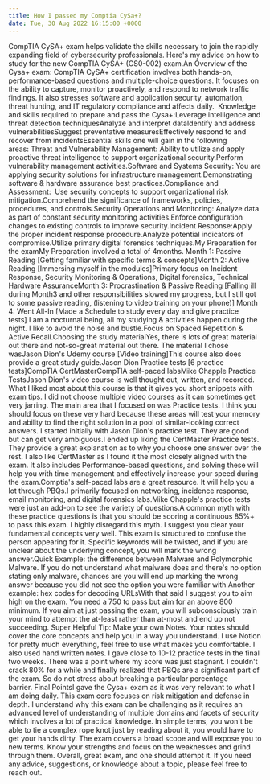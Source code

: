 ```yaml
---
title: How I passed my Comptia CySa+?
date: Tue, 30 Aug 2022 16:15:00 +0000
---
```

CompTIA CySA+ exam helps validate the skills necessary to join the rapidly expanding field of cybersecurity professionals. Here's my advice on how to study for the new CompTIA CySA+ (CS0-002) exam.An Overview of the Cysa+ exam: CompTIA CySA+ certification involves both hands-on, performance-based questions and multiple-choice questions. It focuses on the ability to capture, monitor proactively, and respond to network traffic findings. It also stresses software and application security, automation, threat hunting, and IT regulatory compliance and affects daily.  Knowledge and skills required to prepare and pass the Cysa+:Leverage intelligence and threat detection techniquesAnalyze and interpret dataIdentify and address vulnerabilitiesSuggest preventative measuresEffectively respond to and recover from incidentsEssential skills one will gain in the following areas: Threat and Vulnerability Management: Ability to utilize and apply proactive threat intelligence to support organizational security.Perform vulnerability management activities.Software and Systems Security: You are applying security solutions for infrastructure management.Demonstrating software & hardware assurance best practices.Compliance and Assessment:  Use security concepts to support organizational risk mitigation.Comprehend the significance of frameworks, policies, procedures, and controls.Security Operations and Monitoring: Analyze data as part of constant security monitoring activities.Enforce configuration changes to existing controls to improve security.Incident Response:Apply the proper incident response procedure.Analyze potential indicators of compromise.Utilize primary digital forensics techniques.My Preparation for the examMy Preparation involved a total of 4months. Month 1: Passive Reading [Getting familiar with specific terms & concepts]Month 2: Active Reading [Immersing myself in the modules]Primary focus on Incident Response, Security Monitoring & Operations, Digital forensics, Technical Hardware AssuranceMonth 3: Procrastination & Passive Reading [Falling ill during Month3 and other responsibilities slowed my progress, but I still got to some passive reading, (listening to video training on your phone)] Month 4: Went All-In [Made a Schedule to study every day and give practice tests] I am a nocturnal being, all my studying & activities happen during the night. I like to avoid the noise and bustle.Focus on Spaced Repetition & Active Recall.Choosing the study materialYes, there is lots of great material out there and not-so-great material out there. The material I chose wasJason Dion's Udemy course [Video training]This course also does provide a great study guide.Jason Dion Practice tests [6 practice tests]CompTIA CertMasterCompTIA self-paced labsMike Chapple Practice TestsJason Dion's video course is well thought out, written, and recorded. What I liked most about this course is that it gives you short snippets with exam tips. I did not choose multiple video courses as it can sometimes get very jarring. The main area that I focused on was Practice tests. I think you should focus on these very hard because these areas will test your memory and ability to find the right solution in a pool of similar-looking correct answers. I started initially with Jason Dion's practice test. They are good but can get very ambiguous.I ended up liking the CertMaster Practice tests. They provide a great explanation as to why you choose one answer over the rest. I also like CertMaster as I found it the most closely aligned with the exam. It also includes Performance-based questions, and solving these will help you with time management and effectively increase your speed during the exam.Comptia's self-paced labs are a great resource. It will help you a lot through PBQs.I primarily focused on networking, incidence response, email monitoring, and digital forensics labs.Mike Chapple's practice tests were just an add-on to see the variety of questions.A common myth with these practice questions is that you should be scoring a continuous 85%+ to pass this exam. I highly disregard this myth. I suggest you clear your fundamental concepts very well. This exam is structured to confuse the person appearing for it. Specific keywords will be twisted, and if you are unclear about the underlying concept, you will mark the wrong answer.Quick Example: the difference between Malware and Polymorphic Malware. If you do not understand what malware does and there's no option stating only malware, chances are you will end up marking the wrong answer because you did not see the option you were familiar with.Another example: hex codes for decoding URLsWith that said I suggest you to aim high on the exam. You need a 750 to pass but aim for an above 800 minimum. If you aim at just passing the exam, you will subconsciously train your mind to attempt the at-least rather than at-most and end up not succeeding. Super Helpful Tip: Make your own Notes. Your notes should cover the core concepts and help you in a way you understand. I use Notion for pretty much everything, feel free to use what makes you comfortable. I also used hand written notes. I gave close to 10-12 practice tests in the final two weeks. There was a point where my score was just stagnant. I couldn't crack 80% for a while and finally realized that PBQs are a significant part of the exam. So do not stress about breaking a particular percentage barrier. Final PointsI gave the Cysa+ exam as it was very relevant to what I am doing daily. This exam core focuses on risk mitigation and defense in depth. I understand why this exam can be challenging as it requires an advanced level of understanding of multiple domains and facets of security which involves a lot of practical knowledge. In simple terms, you won't be able to tie a complex rope knot just by reading about it, you would have to get your hands dirty. The exam covers a broad scope and will expose you to new terms. Know your strengths and focus on the weaknesses and grind through them. Overall, great exam, and one should attempt it. If you need any advice, suggestions, or knowledge about a topic, please feel free to reach out.